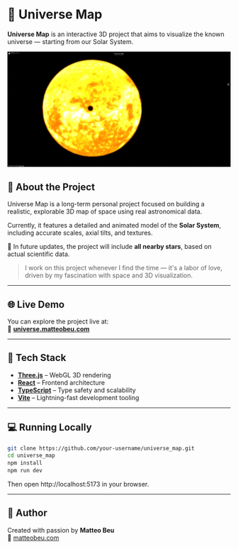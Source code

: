 # 🌌 Universe Map

**Universe Map** is an interactive 3D project that aims to visualize the known universe — starting from our Solar System.

![Universe Map Preview](./public/preview.png)

## 🚀 About the Project

Universe Map is a long-term personal project focused on building a realistic, explorable 3D map of space using real astronomical data.

Currently, it features a detailed and animated model of the **Solar System**, including accurate scales, axial tilts, and textures.

🔭 In future updates, the project will include **all nearby stars**, based on actual scientific data.

> I work on this project whenever I find the time — it's a labor of love, driven by my fascination with space and 3D visualization.

---

## 🌐 Live Demo

You can explore the project live at:  
🔭 **[universe.matteobeu.com](https://universe.matteobeu.com)**

---

## 🧪 Tech Stack

- **[Three.js](https://threejs.org/)** – WebGL 3D rendering
- **[React](https://reactjs.org/)** – Frontend architecture
- **[TypeScript](https://www.typescriptlang.org/)** – Type safety and scalability
- **[Vite](https://vitejs.dev/)** – Lightning-fast development tooling

---

## 💻 Running Locally

```bash
git clone https://github.com/your-username/universe_map.git
cd universe_map
npm install
npm run dev
```

Then open http://localhost:5173 in your browser.

---

## 👤 Author

Created with passion by **Matteo Beu**  
🔗 [matteobeu.com](https://matteobeu.com)
